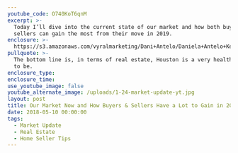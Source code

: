 ```yaml
---
youtube_code: O740KoT6qnM
excerpt: >-
  Today I’ll dive into the current state of our market and how both buyers and
  sellers can gain the most from their move in 2019.
enclosure: >-
  https://s3.amazonaws.com/vyralmarketing/Dani+Antelo/Daniela+Antelo+Keller+Williams+_+Our+Market+Now+and+How+Buyers+%26+Sellers+Have+a+Lot+to+Gain+in+2019.mp4
pullquote: >-
  The bottom line is, in terms of real estate, Houston is a very healthy place
  to be.
enclosure_type:
enclosure_time:
use_youtube_image: false
youtube_alternate_image: /uploads/1-24-market-update-yt.jpg
layout: post
title: Our Market Now and How Buyers & Sellers Have a Lot to Gain in 2019
date: 2018-05-10 00:00:00
tags:
  - Market Update
  - Real Estate
  - Home Seller Tips
---
```


